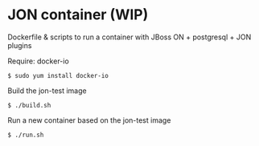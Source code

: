 JON container (WIP)
=================

Dockerfile & scripts to run a container with JBoss ON + postgresql + JON plugins

Require: docker-io
```
$ sudo yum install docker-io
```

Build the jon-test image
```
$ ./build.sh
```

Run a new container based on the jon-test image
```
$ ./run.sh
```

